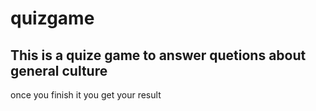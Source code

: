 # quizgame

## This is a quize game to answer quetions about general culture 

once you finish it you get your result
